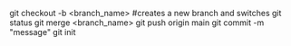 git checkout -b <branch_name> #creates a new branch and switches
git status
git merge <branch_name>
git push origin main
git commit -m "message"
git init
